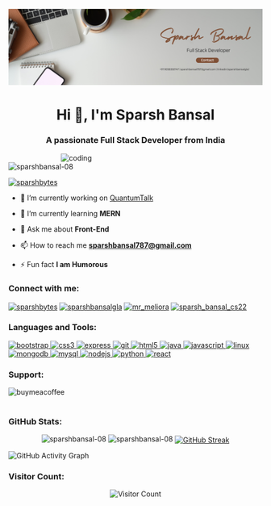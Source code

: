 ![logo](https://github.com/sparshbansal-08/sparshbansal-08/blob/main/Banner.png)
<h1 align="center">Hi 👋, I'm Sparsh Bansal</h1>
<h3 align="center">A passionate Full Stack Developer from India</h3>
<img align="right" alt="coding" width="400" src="https://camo.githubusercontent.com/bc425a5c4e99161dca81a32820bad4d14290d90de6308f16eb8e1d904526f5ab/68747470733a2f2f6d656469612e6c6963646e2e636f6d2f646d732f696d6167652f44353631324151474f6d77664945356d6c57412f61727469636c652d636f7665725f696d6167652d736872696e6b5f3732305f313238302f302f313637343631373934373232383f653d3231343734383336343726763d6265746126743d4654555f697351365659665635445f7565464850577654385a716744654a47337972384d69386c70666b30">



































<p align="left"> <img src="https://komarev.com/ghpvc/?username=sparshbansal-08&label=Profile%20views&color=0e75b6&style=flat" alt="sparshbansal-08" /> </p>



<p align="left"> <a href="https://twitter.com/sparshbytes" target="blank"><img src="https://img.shields.io/twitter/follow/sparshbytes?logo=twitter&style=for-the-badge&color=1DA1F2" alt="sparshbytes" /></a> </p>

- 🔭 I’m currently working on [QuantumTalk](https://github.com/sparshbansal-08/QuantumTalk)

- 🌱 I’m currently learning **MERN**

- 💬 Ask me about **Front-End**

- 📫 How to reach me **sparshbansal787@gmail.com**

- ⚡ Fun fact **I am Humorous**

<h3 align="left">Connect with me:</h3>
<p align="left">

  
<a href="https://twitter.com/sparshbytes" target="blank"><img align="center" src="https://raw.githubusercontent.com/rahuldkjain/github-profile-readme-generator/master/src/images/icons/Social/twitter.svg" alt="sparshbytes" height="30" width="40" /></a>
<a href="https://linkedin.com/in/sparshbansalgla" target="blank"><img align="center" src="https://raw.githubusercontent.com/rahuldkjain/github-profile-readme-generator/master/src/images/icons/Social/linked-in-alt.svg" alt="sparshbansalgla" height="30" width="40" /></a>
<a href="https://instagram.com/mr_meliora" target="blank"><img align="center" src="https://raw.githubusercontent.com/rahuldkjain/github-profile-readme-generator/master/src/images/icons/Social/instagram.svg" alt="mr_meliora" height="30" width="40" /></a>
<a href="https://www.leetcode.com/sparsh_bansal_cs22" target="blank"><img align="center" src="https://raw.githubusercontent.com/rahuldkjain/github-profile-readme-generator/master/src/images/icons/Social/leet-code.svg" alt="sparsh_bansal_cs22" height="30" width="40" /></a>
</p>

<h3 align="left">Languages and Tools:</h3>

<p align="left"> 
  <a href="https://getbootstrap.com" target="_blank" rel="noreferrer"> <img src="https://img.shields.io/badge/Bootstrap-563D7C?style=for-the-badge&logo=bootstrap&logoColor=white" alt="bootstrap" /> </a>
  <a href="https://www.w3schools.com/css/" target="_blank" rel="noreferrer"> <img src="https://img.shields.io/badge/CSS3-1572B6?style=for-the-badge&logo=css3&logoColor=white" alt="css3" /> </a>
  <a href="https://expressjs.com" target="_blank" rel="noreferrer"> <img src="https://img.shields.io/badge/Express.js-000000?style=for-the-badge&logo=express&logoColor=white" alt="express" /> </a>
  <a href="https://git-scm.com/" target="_blank" rel="noreferrer"> <img src="https://img.shields.io/badge/Git-F05032?style=for-the-badge&logo=git&logoColor=white" alt="git" /> </a>
  <a href="https://www.w3.org/html/" target="_blank" rel="noreferrer"> <img src="https://img.shields.io/badge/HTML5-E34F26?style=for-the-badge&logo=html5&logoColor=white" alt="html5" /> </a>
  <a href="https://www.java.com" target="_blank" rel="noreferrer"> <img src="https://img.shields.io/badge/Java-ED8B00?style=for-the-badge&logo=java&logoColor=white" alt="java" /> </a>
  <a href="https://developer.mozilla.org/en-US/docs/Web/JavaScript" target="_blank" rel="noreferrer"> <img src="https://img.shields.io/badge/JavaScript-F7DF1E?style=for-the-badge&logo=javascript&logoColor=black" alt="javascript" /> </a>
  <a href="https://www.linux.org/" target="_blank" rel="noreferrer"> <img src="https://img.shields.io/badge/Linux-FCC624?style=for-the-badge&logo=linux&logoColor=black" alt="linux" /> </a>
  <a href="https://www.mongodb.com/" target="_blank" rel="noreferrer"> <img src="https://img.shields.io/badge/MongoDB-4EA94B?style=for-the-badge&logo=mongodb&logoColor=white" alt="mongodb" /> </a>
  <a href="https://www.mysql.com/" target="_blank" rel="noreferrer"> <img src="https://img.shields.io/badge/MySQL-005C84?style=for-the-badge&logo=mysql&logoColor=white" alt="mysql" /> </a>
  <a href="https://nodejs.org" target="_blank" rel="noreferrer"> <img src="https://img.shields.io/badge/Node.js-339933?style=for-the-badge&logo=nodedotjs&logoColor=white" alt="nodejs" /> </a>
  <a href="https://www.python.org" target="_blank" rel="noreferrer"> <img src="https://img.shields.io/badge/Python-3776AB?style=for-the-badge&logo=python&logoColor=white" alt="python" /> </a>
  <a href="https://reactjs.org/" target="_blank" rel="noreferrer"> <img src="https://img.shields.io/badge/React-20232A?style=for-the-badge&logo=react&logoColor=61DAFB" alt="react" /> </a>
</p>


<h3 align="left">Support:</h3>
<p><a href="https://www.buymeacoffee.com/buymeacoffee"> <img align="left" src="https://cdn.buymeacoffee.com/buttons/v2/default-yellow.png" height="50" width="210" alt="buymeacoffee" /></a></p><br><br>




<h3 align="left">GitHub Stats:</h3>
<p align="center">
  
  <img height=160 src="https://github-readme-stats.vercel.app/api/top-langs?username=sparshbansal-08&show_icons=true&locale=en&layout=compact&theme=radical" alt="sparshbansal-08" />
  <img src="https://github-readme-stats.vercel.app/api?username=sparshbansal-08&show_icons=true&locale=en&theme=radical" alt="sparshbansal-08" />
  
  <a href="https://github.com/sparshbansal-08/github-readme-streak-stats">
    
  <img height=160 align="center" src="https://github-readme-streak-stats-eight.vercel.app/?user=sparshbansal-08&theme=dark&hide_border=false" alt="GitHub Streak" />
</a>

![GitHub Activity Graph](https://github-readme-activity-graph.vercel.app/graph?username=sparshbansal-08&theme=github)


</p>


<h3 align="left">Visitor Count:</h3>
<p align="center">
  <img src="https://profile-counter.glitch.me/sparshbansal-08/count.svg" alt="Visitor Count" />
</p>
